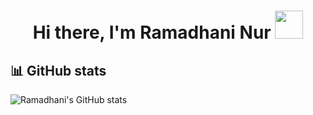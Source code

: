 # <p align="center">Hi there, I'm Ramadhani Nur  <img src="https://raw.githubusercontent.com/MartinHeinz/MartinHeinz/master/wave.gif" width="45" height="45"></p>

## :bar_chart: GitHub stats
![Ramadhani's GitHub stats](https://github-readme-stats.vercel.app/api?username=rdsarjito&theme=tokyonight&show_icons=true)

<!--
**rdsarjito/rdsarjito** is a ✨ _special_ ✨ repository because its `README.md` (this file) appears on your GitHub profile.

Here are some ideas to get you started:

- 🔭 I’m currently working on ...
- 🌱 I’m currently learning ...
- 👯 I’m looking to collaborate on ...
- 🤔 I’m looking for help with ...
- 💬 Ask me about ...
- 📫 How to reach me: ...
- 😄 Pronouns: ...
- ⚡ Fun fact: ...
-->

